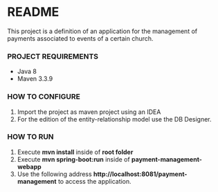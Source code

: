 # README #

This project is a definition of an application for the management of payments associated to events of a certain church.

### PROJECT REQUIREMENTS ###

* Java 8
* Maven 3.3.9

### HOW TO CONFIGURE ###

1. Import the project as maven project using an IDEA
2. For the edition of the entity-relationship model use the DB Designer.

### HOW TO RUN ###

1. Execute **mvn install** inside of **root folder**
2. Execute **mvn spring-boot:run** inside of **payment-management-webapp**
3. Use the following address **http://localhost:8081/payment-management** to access the application.